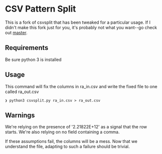 # CSV Pattern Split

This is a fork of csvsplit that has been tweaked for a particular usage.  If I didn't make this fork just for you, it's probably not what you want--go check out [master](https://github.com/MatrixManAtYrService/csvsplit).

## Requirements

Be sure python 3 is installed

## Usage

This command will fix the columns in ra_in.csv and write the fixed file to one called ra_out.csv

    ❯ python3 csvsplit.py ra_in.csv > ra_out.csv

## Warnings

We're relying on the presence of '2.21822E+12' as a signal that the row starts.  We're also relying on no field containing a comma.

If these assumptions fail, the columns will be a mess.  Now that we understand the file, adapting to such a failure should be trivial.
